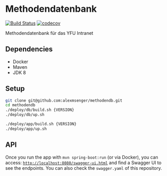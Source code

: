 # Methodendatenbank
[![Build Status](https://travis-ci.org/MethodenDB-YFU/backend.svg?branch=1-write-tests)](https://travis-ci.org/MethodenDB-YFU/backend) [![codecov](https://codecov.io/gh/MethodenDB-YFU/backend/branch/master/graph/badge.svg)](https://codecov.io/gh/MethodenDB-YFU/backend)

Methodendatenbank für das YFU Intranet

## Dependencies
* Docker
* Maven
* JDK 8

## Setup

```sh
git clone git@github.com:alexmsenger/methodendb.git
cd methodendb
./deploy/db/build.sh {VERSION}
./deploy/db/up.sh

./deploy/app/build.sh {VERSION}
./deploy/app/up.sh
```

## API
Once you run the app with `mvn spring-boot:run` (or via Docker), you can access: [`http://localhost:8080/swagger-ui.html`](http://localhost:8080/swagger-ui.html) and find a Swagger UI to see the endpoints. You can also check the `swagger.yaml` of this repository. 

